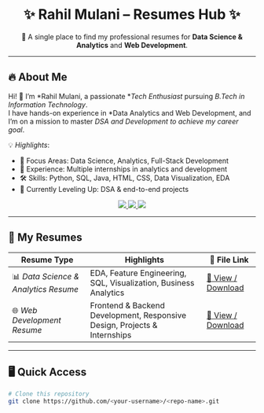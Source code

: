 <h1 align="center">✨ Rahil Mulani – Resumes Hub ✨</h1>
<p align="center">
  📂 A single place to find my professional resumes for <b>Data Science & Analytics</b> and <b>Web Development</b>.
</p>

---

## 🔥 About Me

Hi! 👋 I’m *Rahil Mulani, a passionate **Tech Enthusiast* pursuing *B.Tech in Information Technology*.  
I have hands-on experience in *Data Analytics and Web Development, and I’m on a mission to master **DSA* and *Development* to achieve my career goal*.  

💡 *Highlights*:  
- 🎯 Focus Areas: Data Science, Analytics, Full-Stack Development  
- 💼 Experience: Multiple internships in analytics and development  
- 🛠 Skills: Python, SQL, Java, HTML, CSS, Data Visualization, EDA  
- 🚀 Currently Leveling Up: DSA & end-to-end projects  

<p align="center">
  <a href="https://linkedin.com/"> <img src="https://img.shields.io/badge/LinkedIn-0077B5?style=for-the-badge&logo=linkedin&logoColor=white" /> </a>
  <a href="mailto:rahil.mulani.contact@gmail.com"> <img src="https://img.shields.io/badge/Email-D14836?style=for-the-badge&logo=gmail&logoColor=white" /> </a>
  <a href="https://github.com/"> <img src="https://img.shields.io/badge/GitHub-100000?style=for-the-badge&logo=github&logoColor=white" /> </a>
</p>

---

## 📜 My Resumes

| Resume Type | Highlights | 📂 File Link |
|------------|------------|-------------|
| 📊 *Data Science & Analytics Resume* | EDA, Feature Engineering, SQL, Visualization, Business Analytics | [🔗 View / Download](./Data_Science_Analytics_Resume.pdf) |
| 🌐 *Web Development Resume* | Frontend & Backend Development, Responsive Design, Projects & Internships | [🔗 View / Download](./Web_Development_Resume.pdf) |

---

## 🖥 Quick Access

```bash
# Clone this repository
git clone https://github.com/<your-username>/<repo-name>.git
